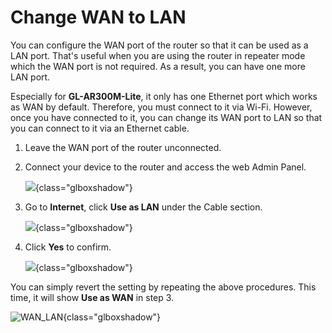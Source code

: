 # Change WAN to LAN

You can configure the WAN port of the router so that it can be used as a LAN port. That's useful when you are using the router in repeater mode which the WAN port is not required. As a result, you can have one more LAN port.

Especially for **GL-AR300M-Lite**, it only has one Ethernet port which works as WAN by default. Therefore, you must connect to it via Wi-Fi. However, once you have connected to it, you can change its WAN port to LAN so that you can connect to it via an Ethernet cable.

1. Leave the WAN port of the router unconnected.
2. Connect your device to the router and access the web Admin Panel.

	![](https://static.gl-inet.com/docs/en/3/setup/mini_router/internet/internet.jpg){class="glboxshadow"}

3. Go to **Internet**, click **Use as LAN** under the Cable section.

	![](https://static.gl-inet.com/docs/en/3/setup/mini_router/internet/cable.jpg){class="glboxshadow"}

4. Click **Yes** to confirm.

	![](https://static.gl-inet.com/docs/en/2.x/troubleshooting/src/WAN_LAN/wan_lan.jpg){class="glboxshadow"}

You can simply revert the setting by repeating the above procedures. This time, it will show **Use as WAN** in step 3.

![WAN_LAN](https://static.gl-inet.com/docs/en/2.x/troubleshooting/src/WAN_LAN/wan_lan1.jpg){class="glboxshadow"}
